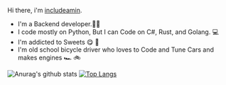 Hi there, i'm [includeamin](https://includeamin.com).
- I'm a Backend developer.🧑‍💻
- I code mostly on Python, But I can Code on C#, Rust, and Golang. :computer:
- I'm addicted to Sweets :yum: :doughnut:
- I'm old school bicycle driver who loves to Code and Tune Cars and makes engines :racing_car: :bike: 


![Anurag's github stats](https://github-readme-stats.vercel.app/api?username=includeamin&show_icons=true&theme=radical&count_private=true)
[![Top Langs](https://github-readme-stats.vercel.app/api/top-langs/?username=includeamin&layout=compact&theme=radical)](https://github.com/anuraghazra/github-readme-stats)
